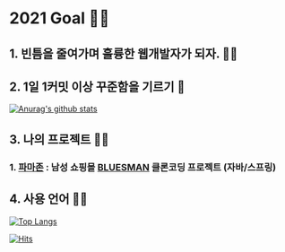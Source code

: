 # 2021 Goal 🏃‍♂️ 

## 1. 빈틈을 줄여가며 훌륭한 웹개발자가 되자.  👨‍💻
## 2. 1일 1커밋 이상 꾸준함을 기르기 💪

[![Anurag's github stats](https://github-readme-stats.vercel.app/api?username=Ethan-kim9&show_icons=true&theme=cobalt)](https://github.com/Ethan-kim9)

<!-- ## 3. 자료구조와 알고리즘 공부하기
[![Solved.ac Profile](http://mazassumnida.wtf/api/v2/generate_badge?boj=hey00507)](https://solved.ac/hey00507/) -->

## 3. 나의 프로젝트 👨‍💻 
### 1. [파마존](https://github.com/jackson-hong/pamajon) : 남성 쇼핑몰 [BLUESMAN](http://bluesman.co.kr/) 클론코딩 프로젝트 (자바/스프링)

## 4. 사용 언어 👨‍💻 
[![Top Langs](https://github-readme-stats.vercel.app/api/top-langs/?username=Ethan-kim9&theme=cobalt)](https://github.com/anuraghazra/github-readme-stats)


[![Hits](https://hits.seeyoufarm.com/api/count/incr/badge.svg?url=https%3A%2F%2Fgithub.com%2FEthan-kim9%2Fhit-counter&count_bg=%231DBAAD&title_bg=%232E3041&icon=spring.svg&icon_color=%2339A83E&title=hits&edge_flat=false)](https://hits.seeyoufarm.com)
